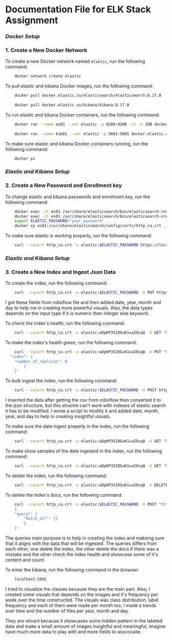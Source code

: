 # **Documentation File for ELK Stack Assignment**

### *Docker Setup*

### 1. Create a New Docker Network
To create a new Docker network named `elastic`, run the following command:
    
```bash
    docker network create elastic
```

To pull elastic and kibana Docker images, run the following command:
    
```bash
    docker pull docker.elastic.co/elasticsearch/elasticsearch:8.17.0
    
    docker pull docker.elastic.co/kibana/kibana:8.17.0
```

To run elastic and kibana Docker containers, run the following command:
    
```bash
    docker run --name es01 --net elastic -p 9200:9200 -it -m 1GB docker.elastic.co/elasticsearch/elasticsearch:8.17.0
    
    docker run --name kib01 --net elastic -p 5601:5601 docker.elastic.co/kibana/kibana:8.17.0
```

To make sure elastic and kibana Docker containers running, run the following command:
    
```bash
    docker ps
```

### *Elastic and Kibana Setup*

### 2. Create a New Password and Enrollment key

To change elastic and kibana passwords and enrollment key, run the following command:
    
```bash
    docker exec -it es01 /usr/share/elasticsearch/bin/elasticsearch-reset-password -u elastic
    docker exec -it es01 /usr/share/elasticsearch/bin/elasticsearch-create-enrollment-token -s kibana
    export ELASTIC_PASSWORD="your_password"
    docker cp es01:/usr/share/elasticsearch/config/certs/http_ca.crt .
```

To make sure elastic is working properly, run the following command:
    
```bash
    curl --cacert http_ca.crt -u elastic:$ELASTIC_PASSWORD https://localhost:9200
```

### *Elastic and Kibana Setup*

### 3. Create a New Index and Ingest Json Data

To create the index, run the following command:
    
```bash
    curl --cacert http_ca.crt -u elastic:$ELASTIC_PASSWORD -X PUT https://localhost:9200/annotate_pics_flattened -H "Content-Type: application/json" -d '{"mappings":{"properties":{"filename":{"type":"keyword"},"width":{"type":"integer"},"height":{"type":"integer"},"class":{"type":"keyword"},"xmin":{"type":"integer"},"ymin":{"type":"integer"},"xmax":{"type":"integer"},"ymax":{"type":"integer"},"date":{"type":"date","format":"yyyy-MM-dd"},"year":{"type":"integer"},"month":{"type":"integer"},"day":{"type":"integer"}}}}'
```
I got these fields from roboflow file and then added date, year, month and day to help me in creating more powerful visuals. Also, the data types depends on the input type if it is numeric then integer else keyword.


To check the index's health, run the following command:
    
```bash
    curl --cacert http_ca.crt -u elastic:wDpKP3SI8GuK1=aIOsqA -X GET "https://localhost:9200/_cat/indices?v"
```

To make the index's health green, run the following command:
    
```bash
    curl --cacert http_ca.crt -u elastic:wDpKP3SI8GuK1=aIOsqA -X PUT "https://localhost:9200/annotate_pics_flattened/_settings" -H "Content-Type: application/json" -d '{
  "index": {
    "number_of_replicas": 0
        }
    }'
```


To bulk ingest the index, run the following command:
    
```bash
    curl --cacert http_ca.crt -u elastic:$ELASTIC_PASSWORD -X POST https://localhost:9200/annotate_pics_flattened/_bulk -H "Content-Type: application/json" --data-binary @flattened.json
```
I inserted the data after getting the csv from roboflow then converted it to the json structure, but this structre can't work with indexes of elastic search it has to be modified. I wrote a script to modify it and added date, month, year, and day to help in creating insightful visuals.

To make sure the date ingest properly in the index, run the following command:
    
```bash
    curl --cacert http_ca.crt -u elastic:wDpKP3SI8GuK1=aIOsqA -X GET "https://localhost:9200/annotate_pics_flattened/_count"
```


To make show samples of the date ingested in the index, run the following command:
    
```bash
    curl --cacert http_ca.crt -u elastic:wDpKP3SI8GuK1=aIOsqA -X GET "https://localhost:9200/annotate_pics_flattened/_search?pretty="true""
```

To delete the index, run the following command:
    
```bash
    curl --cacert http_ca.crt -u elastic:wDpKP3SI8GuK1=aIOsqA -X DELETE "https://localhost:9200/annotate_pics_flattened"
```


To delete the index's docs, run the following command:
    
```bash
    curl --cacert http_ca.crt -u elastic:$ELASTIC_PASSWORD -X POST "https://localhost:9200/annotate_pics_flattened/_delete_by_query" -H "Content-Type: application/json" -d'
    {
    "query": {
        "match_all": {}
        }
    }'
```

The queries main purpose is to  help in creating the index and makeing sure that it aligns with the data that will be ingested. The queries differs from each other, one delete the index, the other delete the docs if there was a mistake and the other check the index health and showcase some of it's content and count.

To enter the kibana, run the following command in the browser:
    
```bash
    localhost:5601
```

I tried to visualize the classes because they are the main part. Also, I created some visuals that depends on the images and it's frequency per week over the time constructed. The visuals was class distribution, label frequency and each of them were made per month too, I made a trends over time and the number of files per year, month and day.

They are relvant because it showcases some hidden pattern in the labeled data and make a small amount of images insightful and meaningful, imagine have much more data to play with and more fields to asscocaite.